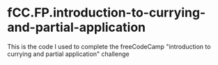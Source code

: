 # fCC.FP.introduction-to-currying-and-partial-application
This is the code I used to complete the freeCodeCamp "introduction to currying and partial application" challenge 
